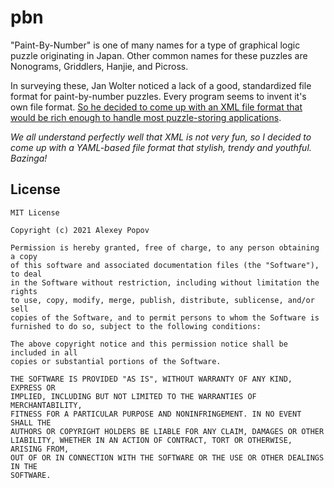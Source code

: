 # pbn

"Paint-By-Number" is one of many names for a type of graphical logic puzzle originating in Japan. 
Other common names for these puzzles are Nonograms, Griddlers, Hanjie, and Picross.

In surveying these, Jan Wolter noticed a lack of a good, standardized file format for paint-by-number puzzles. 
Every program seems to invent it's own file format. [So he decided to come up with an XML file format that would be rich 
enough to handle most puzzle-storing applications](https://webpbn.com/pbn_fmt.html).

_We all understand perfectly well that XML is not very fun, so I decided to come up with a YAML-based file format 
that stylish, trendy and youthful. Bazinga!_

## License
```
MIT License

Copyright (c) 2021 Alexey Popov

Permission is hereby granted, free of charge, to any person obtaining a copy
of this software and associated documentation files (the "Software"), to deal
in the Software without restriction, including without limitation the rights
to use, copy, modify, merge, publish, distribute, sublicense, and/or sell
copies of the Software, and to permit persons to whom the Software is
furnished to do so, subject to the following conditions:

The above copyright notice and this permission notice shall be included in all
copies or substantial portions of the Software.

THE SOFTWARE IS PROVIDED "AS IS", WITHOUT WARRANTY OF ANY KIND, EXPRESS OR
IMPLIED, INCLUDING BUT NOT LIMITED TO THE WARRANTIES OF MERCHANTABILITY,
FITNESS FOR A PARTICULAR PURPOSE AND NONINFRINGEMENT. IN NO EVENT SHALL THE
AUTHORS OR COPYRIGHT HOLDERS BE LIABLE FOR ANY CLAIM, DAMAGES OR OTHER
LIABILITY, WHETHER IN AN ACTION OF CONTRACT, TORT OR OTHERWISE, ARISING FROM,
OUT OF OR IN CONNECTION WITH THE SOFTWARE OR THE USE OR OTHER DEALINGS IN THE
SOFTWARE.
```
